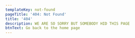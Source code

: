 ```yaml
---
templateKey: not-found
pageTitle: '404: Not Found'
title: '404'
description: WE ARE SO SORRY BUT SOMEBODY HID THIS PAGE
btnText: Go back to the home page
---
```


